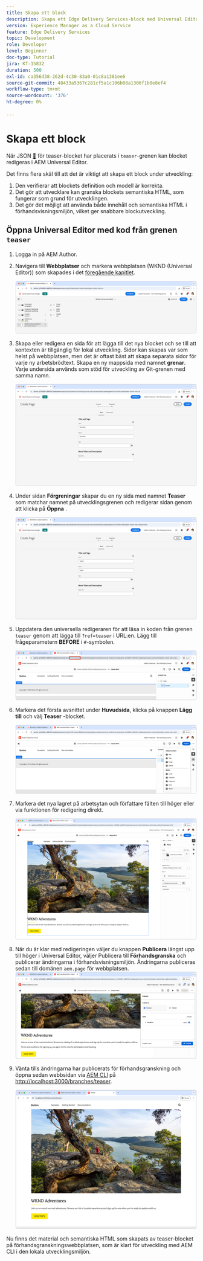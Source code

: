 ```yaml
---
title: Skapa ett block
description: Skapa ett Edge Delivery Services-block med Universal Editor.
version: Experience Manager as a Cloud Service
feature: Edge Delivery Services
topic: Development
role: Developer
level: Beginner
doc-type: Tutorial
jira: KT-15832
duration: 500
exl-id: ca356d38-262d-4c30-83a0-01c8a1381ee6
source-git-commit: 48433a5367c281cf5a1c106b08a1306f1b0e8ef4
workflow-type: tm+mt
source-wordcount: '376'
ht-degree: 0%

---
```


# Skapa ett block

När JSON [&#128279;](./5-new-block.md) för teaser-blocket har placerats i `teaser`-grenen kan blocket redigeras i AEM Universal Editor.

Det finns flera skäl till att det är viktigt att skapa ett block under utveckling:

1. Den verifierar att blockets definition och modell är korrekta.
1. Det gör att utvecklare kan granska blockets semantiska HTML, som fungerar som grund för utvecklingen.
1. Det gör det möjligt att använda både innehåll och semantiska HTML i förhandsvisningsmiljön, vilket ger snabbare blockutveckling.

## Öppna Universal Editor med kod från grenen `teaser`

1. Logga in på AEM Author.
2. Navigera till **Webbplatser** och markera webbplatsen (WKND (Universal Editor)) som skapades i det [föregående kapitlet](./2-new-aem-site.md).

   ![AEM Sites](./assets/6-author-block/open-new-site.png)

3. Skapa eller redigera en sida för att lägga till det nya blocket och se till att kontexten är tillgänglig för lokal utveckling. Sidor kan skapas var som helst på webbplatsen, men det är oftast bäst att skapa separata sidor för varje ny arbetsbrödtext. Skapa en ny mappsida med namnet **grenar**. Varje undersida används som stöd för utveckling av Git-grenen med samma namn.

   ![AEM Sites - sidan Skapa grenar](./assets/6-author-block/branches-page-3.png)

4. Under sidan **Förgreningar** skapar du en ny sida med namnet **Teaser** som matchar namnet på utvecklingsgrenen och redigerar sidan genom att klicka på **Öppna** .

   ![AEM Sites - Skapa Teaser-sida](./assets/6-author-block/teaser-page-3.png)

5. Uppdatera den universella redigeraren för att läsa in koden från grenen `teaser` genom att lägga till `?ref=teaser` i URL:en. Lägg till frågeparametern **BEFORE** i `#`-symbolen.

   ![Universell redigerare - Välj teasergren](./assets/6-author-block/select-branch.png)

6. Markera det första avsnittet under **Huvudsida**, klicka på knappen **Lägg till** och välj **Teaser** -blocket.

   ![Universell redigerare - Lägg till block](./assets/6-author-block/add-teaser-2.png)

7. Markera det nya lagret på arbetsytan och författare fälten till höger eller via funktionen för redigering direkt.

   ![Universell redigerare - Författarblock](./assets/6-author-block/author-block.png)

8. När du är klar med redigeringen väljer du knappen **Publicera** längst upp till höger i Universal Editor, väljer Publicera till **Förhandsgranska** och publicerar ändringarna i förhandsvisningsmiljön. Ändringarna publiceras sedan till domänen `aem.page` för webbplatsen.
   ![AEM Sites - Publicera eller Förhandsgranska](./assets/6-author-block/publish-to-preview.png)

9. Vänta tills ändringarna har publicerats för förhandsgranskning och öppna sedan webbsidan via [AEM CLI](./3-local-development-environment.md#install-the-aem-cli) på [http://localhost:3000/branches/teaser](http://localhost:3000/branches/teaser).

   ![Lokal plats - uppdatera](./assets/6-author-block/preview.png)

Nu finns det material och semantiska HTML som skapats av teaser-blocket på förhandsgranskningswebbplatsen, som är klart för utveckling med AEM CLI i den lokala utvecklingsmiljön.
